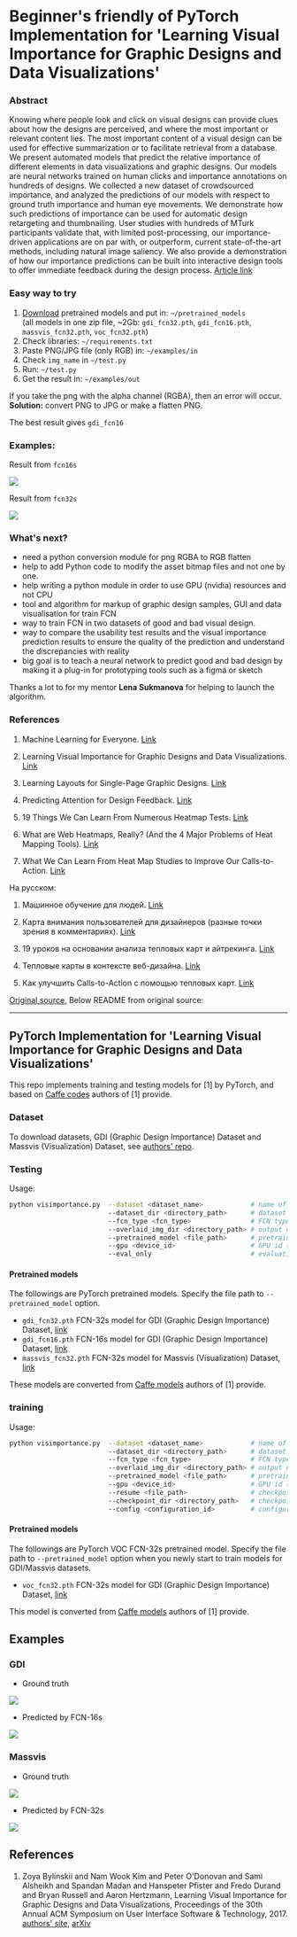# Beginner's friendly of PyTorch Implementation for 'Learning Visual Importance for Graphic Designs and Data Visualizations'

### Abstract

Knowing where people look and click on visual designs can provide clues about how the designs are perceived, and where the most important or relevant content lies. The most important content of a visual design can be used for effective summarization or to facilitate retrieval from a database. We present automated models that predict the relative importance of different elements in data visualizations and graphic designs. Our models are neural networks trained on human clicks and importance annotations on hundreds of designs. We collected a new dataset of crowdsourced importance, and analyzed the predictions of our models with respect to ground truth importance and human eye movements. We demonstrate how such predictions of importance can be used for automatic design retargeting and thumbnailing. User studies with hundreds of MTurk participants validate that, with limited post-processing, our importance-driven applications are on par with, or outperform, current state-of-the-art methods, including natural image saliency. We also provide a demonstration of how our importance predictions can be built into interactive design tools to offer immediate feedback during the design process. [Article link](https://arxiv.org/abs/1708.02660) 

### Easy way to try

1. [Download](https://drive.google.com/file/d/1U77h0kMICBuVTfxGdb_8LSPVPBeajYKy/view?usp=sharing) pretrained models and put in: `~/pretrained_models`  
(all models in one zip file, ~2Gb: `gdi_fcn32.pth`, `gdi_fcn16.pth`, `massvis_fcn32.pth`, `voc_fcn32.pth`)  
2. Check libraries: `~/requirements.txt`
3. Paste PNG/JPG file (only RGB) in: `~/examples/in`
4. Check `img_name` in `~/test.py` 
5. Run: `~/test.py` 
6. Get the result in: `~/examples/out`

If you take the png with the alpha channel (RGBA), then an error will occur.  
**Solution:** convert PNG to JPG or make a flatten PNG.  

The best result gives `gdi_fcn16`

### Examples: 

Result from `fcn16s`

![](examples/test_2018-11-30_fcn16.jpg)

Result from `fcn32s`

![](examples/test_2018-11-30_fcn32.jpg)

### What's next?

- need a python conversion module for png RGBA to RGB flatten
- help to add Python code to modify the asset bitmap files and not one by one.
- help writing a python module in order to use GPU (nvidia) resources and not CPU
- tool and algorithm for markup of graphic design samples, GUI and data visualisation for train FCN
- way to train FCN in two datasets of good and bad visual design.
- way to compare the usability test results and the visual importance prediction results to ensure the quality of the prediction and understand the discrepancies with reality
- big goal is to teach a neural network to predict good and bad design by making it a plug-in for prototyping tools such as a figma or sketch  

Thanks a lot to for my mentor **Lena Sukmanova** for helping to launch the algorithm.

### References

1. Machine Learning for Everyone. [Link](https://vas3k.com/blog/machine_learning/)

2. Learning Visual Importance for Graphic Designs and Data Visualizations. [Link](http://web.mit.edu/zoya/www/docs/predImportance_final.pdf)

3. Learning Layouts for Single-Page Graphic Designs. [Link](http://www.dgp.toronto.edu/~donovan/layout/index.html)

4. Predicting Attention for Design Feedback. [Link](https://visxvision.files.wordpress.com/2017/11/3mininfovis.pdf)

5. 19 Things We Can Learn From Numerous Heatmap Tests. [Link](https://conversionxl.com/blog/19-things-we-can-learn-from-numerous-heatmap-tests/)

6. What are Web Heatmaps, Really? (And the 4 Major Problems of Heat Mapping Tools). [Link](https://blog.fullstory.com/what-are-web-heatmaps-how-do-they-work-pros-cons-alternatives/)

7. What We Can Learn From Heat Map Studies to Improve Our Calls-to-Action. [Link](https://moz.com/ugc/what-we-can-learn-from-heat-map-studies-to-improve-our-callstoactions)  


На русском:

1. Машинное обучение для людей. [Link](https://vas3k.ru/blog/machine_learning/?fbclid=IwAR13ujEKXaXaxlkeiBucDGfLDHILl21LqJHt6b4D6Otlte9Eu59a9RAJ6YE)

2. Карта внимания пользователей для дизайнеров (разные точки зрения в комментариях). [Link](https://vc.ru/flood/29427-neyronnaya-set-dnya-karta-vnimaniya-polzovateley-dlya-dizaynerov)

3. 19 уроков на основании анализа тепловых карт и айтрекинга. [Link](https://lpgenerator.ru/blog/2014/06/19/shkola-internet-marketinga-19-urokov-na-osnovanii-analiza-teplovyh-kart-i-ajtrekinga/)

4. Тепловые карты в контексте веб-дизайна. [Link](https://lpgenerator.ru/blog/2017/04/06/teplovye-karty-v-kontekste-veb-dizajna/)

5. Как улучшить Calls-to-Action с помощью тепловых карт. [Link](https://lpgenerator.ru/blog/2017/05/23/kak-uluchshit-calls-action-s-pomoshyu-teplovyh-kart/)  



[Original source.](https://github.com/cydonia999/visimportance-in-pytorch) Below README from original source:

---

## PyTorch Implementation for 'Learning Visual Importance for Graphic Designs and Data Visualizations'

This repo implements training and testing models for [1] by PyTorch, and based on 
 [Caffe codes](https://github.com/cvzoya/visimportance) authors of [1] provide.

### Dataset

To download datasets, GDI (Graphic Design Importance) Dataset and Massvis (Visualization) Dataset,
see [authors' repo](https://github.com/cvzoya/visimportance/tree/master/data).

### Testing

Usage: 
```bash
python visimportance.py  --dataset <dataset_name>            # name of dataset, gdi or massvis (default: gdi)
                         --dataset_dir <directory_path>      # dataset directory
                         --fcn_type <fcn_type>               # FCN type, fcn32 or fcn16 (default: gdi)
                         --overlaid_img_dir <directory_path> # output directory path for images with heatpmap overlaid onto input images
                         --pretrained_model <file_path>      # pretrained model converted from Caffe models
                         --gpu <device_id>                   # GPU id (default: 0)
                         --eval_only                         # evaluation only
```
    
#### Pretrained models

The followings are PyTorch pretrained models. Specify the file path to `--pretrained_model` option.

* `gdi_fcn32.pth` FCN-32s model for GDI (Graphic Design Importance) Dataset, [link](https://drive.google.com/open?id=1jxsq5W_040Vvr5F-HHvCuqHpJbn3dYbI)
* `gdi_fcn16.pth` FCN-16s model for GDI (Graphic Design Importance) Dataset, [link](https://drive.google.com/open?id=1gRLrwKTacehb3s0n59DcPaV2VGmuWOqZ)
* `massvis_fcn32.pth` FCN-32s model for Massvis (Visualization) Dataset, [link](https://drive.google.com/open?id=17jquhHcE-UcIc3kUaxfKEiSjoBHgneWx)

These models are converted from [Caffe models](https://github.com/cvzoya/visimportance/tree/master/models) authors of [1] provide.

### training

Usage: 
```bash
python visimportance.py  --dataset <dataset_name>            # name of dataset, gdi or massvis (default: gdi)
                         --dataset_dir <directory_path>      # dataset directory
                         --fcn_type <fcn_type>               # FCN type, fcn32 or fcn16 (default: gdi)
                         --overlaid_img_dir <directory_path> # output directory path for images with heatpmap overlaid onto input images
                         --pretrained_model <file_path>      # pretrained model converted from Caffe models
                         --gpu <device_id>                   # GPU id (default: 0)
                         --resume <file_path>                # checkpoint file to be loaded when retraining models
                         --checkpoint_dir <directory_path>   # checkpoint file to be saved in each epoch
                         --config <configuration_id>         # configuration for training where several hyperparameters are defined
```

#### Pretrained models

The followings are PyTorch VOC FCN-32s pretrained model.
Specify the file path to `--pretrained_model` option when you newly start to train models for GDI/Massvis datasets.

* `voc_fcn32.pth` FCN-32s model for GDI (Graphic Design Importance) Dataset, [link](https://drive.google.com/open?id=1o26qejatsnxTBV0Uv_qV89q79rFJYrsE)

This model is converted from [Caffe models](https://github.com/cvzoya/visimportance/tree/master/models) authors of [1] provide.

## Examples

### GDI

* Ground truth

![](examples/5257_5453850415_2e6230a9bc_gt.png)

* Predicted by FCN-16s

![](examples/5257_5453850415_2e6230a9bc_pred.png)

### Massvis

* Ground truth

![](examples/economist_daily_chart_103_gt.png)

* Predicted by FCN-32s

![](examples/economist_daily_chart_103_pred.png)

## References

1. Zoya Bylinskii and Nam Wook Kim and Peter O'Donovan and Sami Alsheikh and Spandan Madan
   and Hanspeter Pfister and Fredo Durand and Bryan Russell and Aaron Hertzmann,
   Learning Visual Importance for Graphic Designs and Data Visualizations,
    Proceedings of the 30th Annual ACM Symposium on User Interface Software \& Technology, 2017.
     [authors' site](http://visimportance.csail.mit.edu/), [arXiv](https://arxiv.org/abs/1708.02660)
